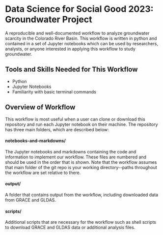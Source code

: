 # Data Science for Social Good 2023: Groundwater Project

A reproducible and well-documented workflow to analyze groundwater scarcity in the Colorado River Basin. This workflow is written in python and contained in a set of Jupyter notebooks which can be used by researchers, analysts, or anyone interested in applying this workflow to study groundwater. 

## Tools and Skills Needed for This Workflow

+ Python 
+ Jupyter Notebooks
+ Familiarity with basic terminal commands

## Overview of Workflow 

This workflow is most useful when a user can clone or download this repository and run each Jupyter notebook on their machine. The repository has three main folders, which are described below: 

#### notebooks-and-markdowns/

The Jupyter notebooks and markdowns containing the code and information to implement our workflow. These files are numbered and should be used in the order that is shown. Note that the workflow assumes that main folder of the git repo is your working directory--paths throughout the workflow are set relative to there. 

#### output/

A folder that contains output from the workflow, including downloaded data from GRACE and GLDAS. 

#### scripts/

Additional scripts that are necessary for the workflow such as shell scripts to download GRACE and GLDAS data or additional analysis files. 



